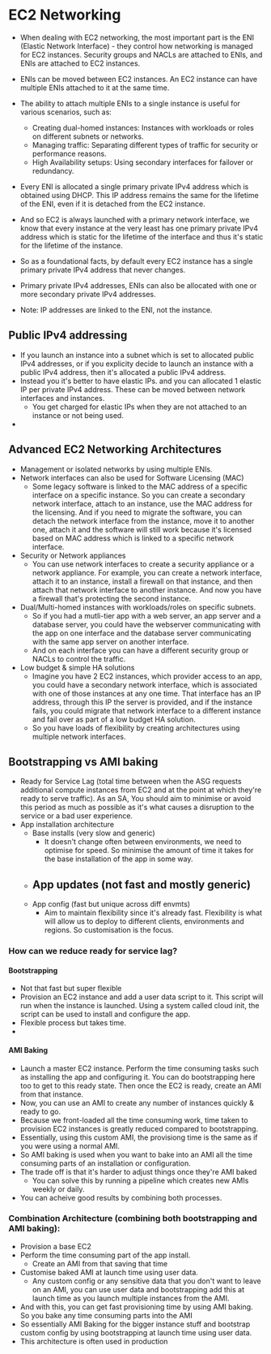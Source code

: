 # EC2 Networking

- When dealing with EC2 networking, the most important part is the ENI (Elastic Network Interface) - they control how networking is managed for EC2 instances. Security groups and NACLs are attached to ENIs, and ENIs are attached to EC2 instances. 
- ENIs can be moved between EC2 instances. An EC2 instance can have multiple ENIs attached to it at the same time.
- The ability to attach multiple ENIs to a single instance is useful for various scenarios, such as:
  - Creating dual-homed instances: Instances with workloads or roles on different subnets or networks.
  - Managing traffic: Separating different types of traffic for security or performance reasons.
  - High Availability setups: Using secondary interfaces for failover or redundancy.

- Every ENI is allocated a single primary private IPv4 address which is obtained using DHCP. This IP address remains the same for the lifetime of the ENI, even if it is detached from the EC2 instance. 
- And so EC2 is always launched with a primary network interface, we know that every instance at the very least has one primary private IPv4 address which is static for the lifetime of the interface and thus it's static for the lifetime of the instance.
- So as a foundational facts, by default every EC2 instance has a single primary private IPv4 address that never changes. 
- Primary private IPv4 addresses, ENIs can also be allocated with one or more secondary private IPv4 addresses. 
- Note: IP addresses are linked to the ENI, not the instance.


## Public IPv4 addressing

- If you launch an instance into a subnet which is set to allocated public IPv4 addresses, or if you explicity decide to launch an instance with a public IPv4 address, then it's allocated a public IPv4 address.
- Instead you it's better to have elastic IPs. and you can allocated 1 elastic IP per private IPv4 address. These can be moved between network interfaces and instances.
  - You get charged for elastic IPs when they are not attached to an instance or not being used.
- 

## Advanced EC2 Networking Architectures

- Management or isolated networks by using multiple ENIs.
- Network interfaces can also be used for Software Licensing (MAC)
  - Some legacy software is linked to the MAC address of a specific interface on a specific instance. So you can create a secondary network interface, attach to an instance, use the MAC address for the licensing. And if you need to migrate the software, you can detach the network interface from the instance, move it to another one, attach it and the software will still work because it's licensed based on MAC address which is linked to a specific network interface.
- Security or Network appliances
  - You can use network interfaces to create a security appliance or a network appliance. For example, you can create a network interface, attach it to an instance, install a firewall on that instance, and then attach that network interface to another instance. And now you have a firewall that's protecting the second instance.
- Dual/Multi-homed instances with workloads/roles on specific subnets. 
  - So if you had a mutli-tier app with a web server, an app server and a database server, you could have the webserver communicating with the app on one interface and the database server communicating with the same app server on another interface.
  - And on each interface you can have a different security group or NACLs to control the traffic.
- Low budget & simple HA solutions
  - Imagine you have 2 EC2 instances, which provider access to an app, you could have a secondary network interface, which is associated with one of those instances at any one time. That interface has an IP address, through this IP the server is provided, and if the instance fails, you could migrate that network interface to a different instance and fail over as part of a low budget HA solution.
  - So you have loads of flexibility by creating architectures using multiple network interfaces.


## Bootstrapping vs AMI baking

- Ready for Service Lag (total time between when the ASG requests additional compute instances from EC2 and at the point at which they're ready to serve traffic). As an SA, You should aim to minimise or avoid this period as much as possible as it's what causes a disruption to the service or a bad user experience.
-  App installation architecture
   -   Base installs (very slow and generic)
       -  It doesn't change often between environments, we need to optimise for speed. So minimise the amount of time it takes for the base installation of the app in some way.
   -   App updates (not fast and mostly generic)
       -   
   -   App config (fast but unique across diff envmts)
       - Aim to maintain flexibility since it's already fast. Flexibility is what will allow us to deploy to different clients, environments and regions. So customisation is the focus. 

### How can we reduce ready for service lag?

#### Bootstrapping

- Not that fast but super flexible
- Provision an EC2 instance and add a user data script to it. This script will run when the instance is launched. Using a system called cloud init, the script can be used to install and configure the app.
- Flexible process but takes time. 
- 

#### AMI Baking

- Launch a master EC2 instance. Perform the time consuming tasks such as installing the app and configuring it. You can do bootstrapping here too to get to this ready state. Then once the EC2 is ready, create an AMI from that instance.
- Now, you can use an AMI to create any number of instances quickly & ready to go.
- Because we front-loaded all the time consuming work, time taken to provision EC2 instances is greatly reduced compared to bootstrapping.
- Essentially, using this custom AMI, the provisiong time is the same as if you were using a normal AMI.
- So AMI baking is used when you want to bake into an AMI all the time consuming parts of an installation or configuration.
- The trade off is that it's harder to adjust things once they're AMI baked
  - You can solve this by running a pipeline which creates new AMIs weekly or daily. 
- You can acheive good results by combining both processes.

### Combination Architecture (combining both bootstrapping and AMI baking):

- Provision a base EC2
- Perform the time consuming part of the app install.
  - Create an AMI from that saving that time
- Customise baked AMI at launch time using user data.
  - Any custom config or any sensitive data that you don't want to leave on an AMI, you can use user data and bootstrapping add this at launch time as you launch multiple instances from the AMI.
- And with this, you can get fast provisioning time by using AMI baking. So you bake any time consuming parts into the AMI 
- So essentially AMI Baking for the bigger instance stuff and bootstrap custom config by using bootstrapping at launch time using user data.
- This architecture is often used in production
